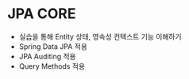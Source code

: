 # JPA CORE
* 실습을 통해 Entity 상태, 영속성 컨텍스트 기능 이해하기
* Spring Data JPA 적용
* JPA Auditing 적용
* Query Methods 적용
